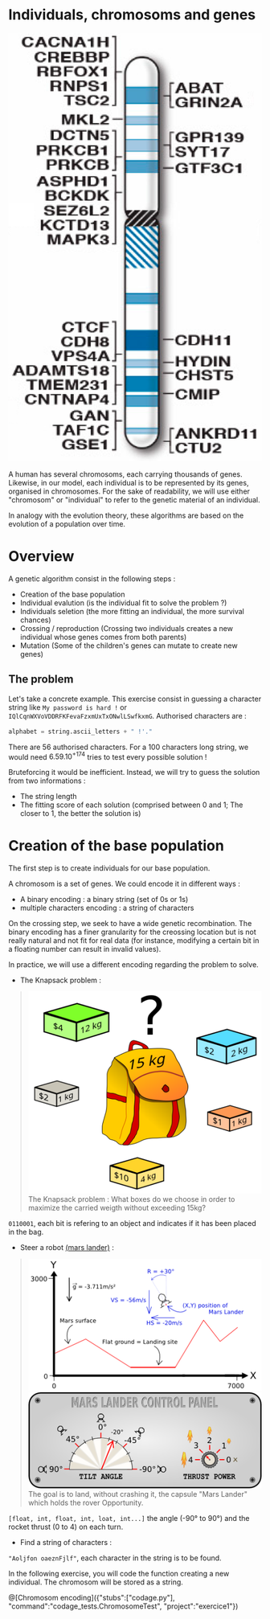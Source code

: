 # Individuals, chromosoms and genes

![Human chromosom 16 genes](/img/Human_chromosome_16_with_ASD_genes_from_IJMS-16-06464.png "Human chromosom 16 genes")

A human has several chromosoms, each carrying thousands of genes. Likewise, in our model, each individual is to be represented by its genes, organised in chromosomes. For the sake of readability,
we will use either "chromosom" or "individual" to refer to the genetic material of an individual.

In analogy with the evolution theory, these algorithms are based on the evolution of a population over time.

# Overview

A genetic algorithm consist in the following steps :
 * Creation of the base population
 * Individual evalution (is the individual fit to solve the problem ?)
 * Individuals seletion (the more fitting an individual, the more survival chances)
 * Crossing / reproduction (Crossing two individuals creates a new individual whose genes comes from both parents)
 * Mutation (Some of the children's genes can mutate to create new genes)

## The problem
Let's take a concrete example.
This exercise consist in guessing a character string like `My password is hard !` or `IQlCqnWXVoVDDRFKFevaFzxmUxTxONwlLSwfkxmG`.
Authorised characters are :
```python
alphabet = string.ascii_letters + " !'."
```
There are 56 authorised characters. For a 100 characters long string, we would need $`6.59.10^{+174}`$ tries to test every possible solution !

Bruteforcing it would be inefficient. Instead, we will try to guess the solution from two informations :
 * The string length
 * The fitting score of each solution (comprised between 0 and 1; The closer to 1, the better the solution is)

# Creation of the base population
 
The first step is to create individuals for our base population.

A chromosom is a set of genes. We could encode it in different ways :
 * A binary encoding : a binary string (set of 0s or 1s)
 * multiple characters encoding : a string of characters

On the crossing step, we seek to have a wide genetic recombination. The binary encoding has a finer granularity for the creossing location but is not really natural and not fit for real data (for instance, modifying a certain bit in a floating number can result in invalid values).

In practice, we will use a different encoding regarding the problem to solve.

 * The Knapsack problem :

> ![Knapsack problem](/img/Knapsack.svg "Knapsack problem")
> The Knapsack problem : What boxes do we choose in order to maximize the carried weigth without exceeding 15kg?

`0110001`, each bit is refering to an object and indicates if it has been placed in the bag.

 * Steer a robot [(mars lander)](https://www.codingame.com/training/easy/mars-lander-episode-1) :

> ![Mars Lander : simulation](/img/marslander.png "Mars Lander : simulation")
> ![Mars Lander : console](/img/ControlPanel.png "Mars Lander : console")
> The goal is to land, without crashing it, the capsule "Mars Lander" which holds the rover Opportunity.

`[float, int, float, int, loat, int...]` the angle (-90° to 90°) and the rocket thrust (0 to 4) on each turn.

 * Find a string of characters :

`"Aoljfon oaeznFjlf"`, each character in the string is to be found.

In the following exercise, you will code the function creating a new individual. The chromosom will be stored as a string.

@[Chromosom encoding]({"stubs":["codage.py"], "command":"codage_tests.ChromosomeTest", "project":"exercice1"})